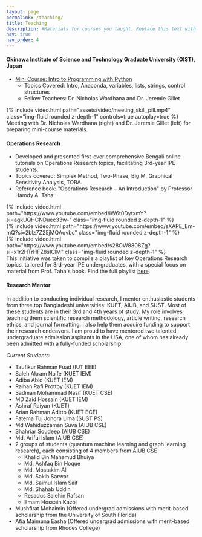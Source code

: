 ```yaml
---
layout: page
permalink: /teaching/
title: Teaching
description: #Materials for courses you taught. Replace this text with your description.
nav: true
nav_order: 4
---
```


#### Okinawa Institute of Science and Technology Graduate University (OIST), Japan

* [Mini Course: Intro to Programming with Python](https://groups.oist.jp/grad/skill-pill-programming-python)
  * Topics Covered: Intro, Anaconda, variables, lists, strings, control structures
  * Fellow Teachers: Dr. Nicholas Wardhana and Dr. Jeremie Gillet


<div class="row mt-1">
    <div class="col-sm mt-1 mt-md-0">
        {% include video.html path="assets/video/meeting_skill_pill.mp4" class="img-fluid rounded z-depth-1" controls=true autoplay=true %}
    </div>
</div>
<div class="caption">
    Meeting with Dr. Nicholas Wardhana (right) and Dr. Jeremie Gillet (left) for preparing mini-course materials.
</div>


#### Operations Research 
* Developed and presented first-ever comprehensive Bengali online tutorials on Operations Research topics, facilitating 3rd-year IPE students.
* Topics covered: Simplex Method, Two-Phase, Big M, Graphical Sensitivity Analysis, TORA.
* Reference book: "Operations Research – An Introduction" by Professor Hamdy A. Taha.

<div class="row mt-3">
    <div class="col-sm mt-3 mt-md-0">
        {% include video.html path="https://www.youtube.com/embed/lW6t0DytxmY?si=agkUQHCNDuec33w-" class="img-fluid rounded z-depth-1" %}
    </div>
    <div class="col-sm mt-3 mt-md-0">
        {% include video.html path="https://www.youtube.com/embed/sXAPE_Em-mQ?si=2blz7Z25jMQAqvbc" class="img-fluid rounded z-depth-1" %}
    </div>
    <div class="col-sm mt-3 mt-md-0">
        {% include video.html path="https://www.youtube.com/embed/s28OW8808Zg?si=x1r2HTrHFZ8sIClM" class="img-fluid rounded z-depth-1" %}
    </div>
</div>
<div class="caption">
    This initiative was taken to compile a playlist of key Operations Research topics, tailored for 3rd-year IPE undergraduates, with a special focus on material from Prof. Taha's book. Find the full playlist <a href="https://www.youtube.com/playlist?list=PLuSiLTVPLvAGr6HwXbtR6knxPTuivdh2E" target="_blank">here</a>.
</div>


#### Research Mentor
In addition to conducting individual research, I mentor enthusiastic students from three top Bangladeshi universities: KUET, AIUB, and SUST. Most of these students are in their 3rd and 4th years of study. My role involves teaching them scientific research methodology, article writing, research ethics, and journal formatting. I also help them acquire funding to support their research endeavors. I am proud to have mentored two talented undergraduate admission aspirants in the USA, one of whom has already been admitted with a fully-funded scholarship.

_Current Students_:
* Taufikur Rahman Fuad (IUT EEE)
* Saleh Akram Naife (KUET IEM)
* Adiba Abid (KUET IEM)
* Raihan Rafi Prottoy (KUET IEM)
* Sadman Mohammad Nasif (KUET CSE)
* MD Zaid Hossain (KUET IEM)
* Ashraf Raiyan (KUET)
* Arian Rahman Aditto (KUET ECE)
* Fatema Tuj Johora Lima (SUST PS)
* Md Wahiduzzaman Suva (AIUB CSE)
* Shahriar Soudeep (AIUB CSE)
* Md. Ariful Islam (AIUB CSE)
* 2 groups of students (quantum machine learning and graph learning research), each consisting of 4 members from AIUB CSE
    - Khalid Bin Mahamud Bhuiya
    - Md. Ashfaq Bin Hoque
    - Md. Mostakim Ali
    - Md. Sakib Sarwar
    - Md. Saimul Islam Saif
    - Md. Shahab Uddin
    - Resadus Salehin Rafsan
    - Emam Hossain Kazol
* Mushfirat Mohaimin (Offered undergrad admissions with merit-based scholarship from the University of South Florida)
* Afia Maimuna Easha (Offered undergrad admissions with merit-based scholarship from Rhodes College)





<!--
For now, this page is assumed to be a static description of your courses. You can convert it to a collection similar to `_projects/` so that you can have a dedicated page for each course.

Organize your courses by years, topics, or universities, however you like!
-->
